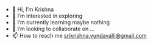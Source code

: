 - 👋 Hi, I’m Krishna  
- 👀 I’m interested in exploring 
- 🌱 I’m currently learning maybe nothing 
- 💞️ I’m looking to collaborate on ...
- 📫 How to reach me srikrishna.vundavalli@gmail.com

<!---
Srikrishnavundavalli/Srikrishnavundavalli is a ✨ special ✨ repository because its `README.md` (this file) appears on your GitHub profile.
You can click the Preview link to take a look at your changes.
--->

